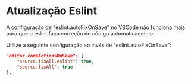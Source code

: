 # Atualização Eslint

A configuração de "eslint.autoFixOnSave" no VSCode não funciona mais para que o eslint faça correção do código automaticamente.

Utilize a seguinte configuração ao invés de "eslint.autoFixOnSave":

```json
"editor.codeActionsOnSave": {
    "source.fixAll.eslint": true,
    "source.fixAll": true
},
```
